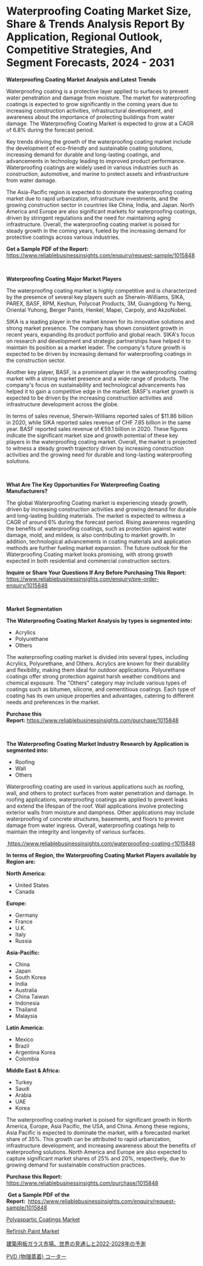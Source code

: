 <p><h1>Waterproofing Coating Market Size, Share & Trends Analysis Report By Application, Regional Outlook, Competitive Strategies, And Segment Forecasts, 2024 - 2031</h1></p><p><strong>Waterproofing Coating Market Analysis and Latest Trends</strong></p>
<p><p>Waterproofing coating is a protective layer applied to surfaces to prevent water penetration and damage from moisture. The market for waterproofing coatings is expected to grow significantly in the coming years due to increasing construction activities, infrastructural development, and awareness about the importance of protecting buildings from water damage. The Waterproofing Coating Market is expected to grow at a CAGR of 6.8% during the forecast period.</p><p>Key trends driving the growth of the waterproofing coating market include the development of eco-friendly and sustainable coating solutions, increasing demand for durable and long-lasting coatings, and advancements in technology leading to improved product performance. Waterproofing coatings are widely used in various industries such as construction, automotive, and marine to protect assets and infrastructure from water damage.</p><p>The Asia-Pacific region is expected to dominate the waterproofing coating market due to rapid urbanization, infrastructure investments, and the growing construction sector in countries like China, India, and Japan. North America and Europe are also significant markets for waterproofing coatings, driven by stringent regulations and the need for maintaining aging infrastructure. Overall, the waterproofing coating market is poised for steady growth in the coming years, fueled by the increasing demand for protective coatings across various industries.</p></p>
<p><strong>Get a Sample PDF of the Report:&nbsp;</strong> <a href="https://www.reliablebusinessinsights.com/enquiry/request-sample/1015848">https://www.reliablebusinessinsights.com/enquiry/request-sample/1015848</a></p>
<p>&nbsp;</p>
<p><strong>Waterproofing Coating Major Market Players</strong></p>
<p><p>The waterproofing coating market is highly competitive and is characterized by the presence of several key players such as Sherwin-Williams, SIKA, PAREX, BASF, RPM, Keshun, Polycoat Products, 3M, Guangdong Yu Neng, Oriental Yuhong, Berger Paints, Henkel, Mapei, Carpoly, and AkzoNobel.</p><p>SIKA is a leading player in the market known for its innovative solutions and strong market presence. The company has shown consistent growth in recent years, expanding its product portfolio and global reach. SIKA's focus on research and development and strategic partnerships have helped it to maintain its position as a market leader. The company's future growth is expected to be driven by increasing demand for waterproofing coatings in the construction sector.</p><p>Another key player, BASF, is a prominent player in the waterproofing coating market with a strong market presence and a wide range of products. The company's focus on sustainability and technological advancements has helped it to gain a competitive edge in the market. BASF's market growth is expected to be driven by the increasing construction activities and infrastructure development across the globe.</p><p>In terms of sales revenue, Sherwin-Williams reported sales of $11.86 billion in 2020, while SIKA reported sales revenue of CHF 7.85 billion in the same year. BASF reported sales revenue of €59.1 billion in 2020. These figures indicate the significant market size and growth potential of these key players in the waterproofing coating market. Overall, the market is projected to witness a steady growth trajectory driven by increasing construction activities and the growing need for durable and long-lasting waterproofing solutions.</p></p>
<p>&nbsp;</p>
<p><strong>What Are The Key Opportunities For Waterproofing Coating Manufacturers?</strong></p>
<p><p>The global Waterproofing Coating market is experiencing steady growth, driven by increasing construction activities and growing demand for durable and long-lasting building materials. The market is expected to witness a CAGR of around 6% during the forecast period. Rising awareness regarding the benefits of waterproofing coatings, such as protection against water damage, mold, and mildew, is also contributing to market growth. In addition, technological advancements in coating materials and application methods are further fueling market expansion. The future outlook for the Waterproofing Coating market looks promising, with strong growth expected in both residential and commercial construction sectors.</p></p>
<p><strong>Inquire or Share Your Questions If Any Before Purchasing This Report:</strong> <a href="https://www.reliablebusinessinsights.com/enquiry/pre-order-enquiry/1015848">https://www.reliablebusinessinsights.com/enquiry/pre-order-enquiry/1015848</a></p>
<p>&nbsp;</p>
<p><strong>Market Segmentation</strong></p>
<p><strong>The Waterproofing Coating Market Analysis by types is segmented into:</strong></p>
<p><ul><li>Acrylics</li><li>Polyurethane</li><li>Others</li></ul></p>
<p><p>The waterproofing coating market is divided into several types, including Acrylics, Polyurethane, and Others. Acrylics are known for their durability and flexibility, making them ideal for outdoor applications. Polyurethane coatings offer strong protection against harsh weather conditions and chemical exposure. The "Others" category may include various types of coatings such as bitumen, silicone, and cementitious coatings. Each type of coating has its own unique properties and advantages, catering to different needs and preferences in the market.</p></p>
<p><strong>Purchase this Report:&nbsp;</strong><a href="https://www.reliablebusinessinsights.com/purchase/1015848">https://www.reliablebusinessinsights.com/purchase/1015848</a></p>
<p>&nbsp;</p>
<p><strong>The Waterproofing Coating Market Industry Research by Application is segmented into:</strong></p>
<p><ul><li>Roofing</li><li>Wall</li><li>Others</li></ul></p>
<p><p>Waterproofing coating are used in various applications such as roofing, wall, and others to protect surfaces from water penetration and damage. In roofing applications, waterproofing coatings are applied to prevent leaks and extend the lifespan of the roof. Wall applications involve protecting exterior walls from moisture and dampness. Other applications may include waterproofing of concrete structures, basements, and floors to prevent damage from water ingress. Overall, waterproofing coatings help to maintain the integrity and longevity of various surfaces.</p></p>
<p><a href="https://www.reliablebusinessinsights.com/waterproofing-coating-r1015848">&nbsp;https://www.reliablebusinessinsights.com/waterproofing-coating-r1015848</a></p>
<p><strong>In terms of Region, the Waterproofing Coating Market Players available by Region are:</strong></p>
<p>
    <p> <strong> North America: </strong>
        <ul>
            <li>United States</li>
            <li>Canada</li>
        </ul>
        </p> 
    <p> <strong> Europe: </strong>
        <ul>
            <li>Germany</li>
            <li>France</li>
            <li>U.K.</li>
            <li>Italy</li>
            <li>Russia</li>
        </ul>
        </p> 
    <p> <strong> Asia-Pacific: </strong>
        <ul>
            <li>China</li>
            <li>Japan</li>
            <li>South Korea</li>
            <li>India</li>
            <li>Australia</li>
            <li>China Taiwan</li>
            <li>Indonesia</li>
            <li>Thailand</li>
            <li>Malaysia</li>
        </ul>
        </p> 
    <p> <strong> Latin America: </strong>
        <ul>
            <li>Mexico</li>
            <li>Brazil</li>
            <li>Argentina Korea</li>
            <li>Colombia</li>
        </ul>
        </p> 
    <p> <strong> Middle East & Africa: </strong>
        <ul>
            <li>Turkey</li>
            <li>Saudi</li>
            <li>Arabia</li>
            <li>UAE</li>
            <li>Korea</li>
        </ul>
    </p>
    </p>
<p><p>The waterproofing coating market is poised for significant growth in North America, Europe, Asia Pacific, the USA, and China. Among these regions, Asia Pacific is expected to dominate the market, with a forecasted market share of 35%. This growth can be attributed to rapid urbanization, infrastructure development, and increasing awareness about the benefits of waterproofing solutions. North America and Europe are also expected to capture significant market shares of 25% and 20%, respectively, due to growing demand for sustainable construction practices.</p></p>
<p><strong>Purchase this Report: </strong><a href="https://www.reliablebusinessinsights.com/purchase/1015848">https://www.reliablebusinessinsights.com/purchase/1015848</a></p>
<p>&nbsp;<strong>Get a Sample PDF of the Report:&nbsp;&nbsp;</strong><a href="https://www.reliablebusinessinsights.com/enquiry/request-sample/1015848">https://www.reliablebusinessinsights.com/enquiry/request-sample/1015848</a></p>
<p><strong></strong></p>
<p><p><a href="https://github.com/ockatxef85/Market-Research-Report-List-1/blob/main/polyaspartic-coatings-market.md">Polyaspartic Coatings Market</a></p><p><a href="https://github.com/khlifeservices/Market-Research-Report-List-1/blob/main/refinish-paint-market.md">Refinish Paint Market</a></p><p><a href="https://github.com/CloydAbbott2023/Market-Research-Report-List-2/blob/main/3013193130667.md">建築用板ガラス市場、世界の見通しと2022-2028年の予測</a></p><p><a href="https://medium.com/@hugofirst21/pvd-%E7%89%A9%E7%90%86%E8%92%B8%E7%9D%80-%E3%82%B3%E3%83%BC%E3%82%BF%E3%83%BC%E5%B8%82%E5%A0%B4%E3%81%AE%E6%96%B0%E8%88%88%E3%83%88%E3%83%AC%E3%83%B3%E3%83%89%E3%81%A8%E5%B0%86%E6%9D%A5%E3%81%AE%E8%A6%8B%E9%80%9A%E3%81%972024%E5%B9%B4%E3%81%8B%E3%82%892031%E5%B9%B4%E3%81%BE%E3%81%A7-99fddd188d71">PVD (物理蒸着) コーター</a></p></p>